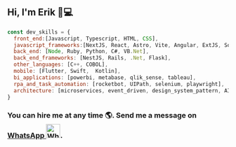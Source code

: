 ## Hi, I'm Erik 👋💻
```javascript
const dev_skills = {
  front_end:[Javascript, Typescript, HTML, CSS],
  javascript_frameworks:[NextJS, React, Astro, Vite, Angular, ExtJS, SolidJS],
  back_end: [Node, Ruby, Python, C#, VB.Net],
  back_end_frameworks: [NestJS, Rails, .Net, Flask],
  other_languages: [C++, COBOL],
  mobile: [Flutter, Swift,  Kotlin],
  bi_applications: [powerbi, metabase, qlik_sense, tableau],
  rpa_and_task_automation: [rocketbot, UIPath, selenium, playwright],
  architecture: [microservices, event_driven, design_system_pattern, AI, Web3.0]
}

```

### You can hire me at any time 🌎. Send me a message on  <a href="https://wa.me/5215565816104" target="_blank"> WhatsApp <img src="https://upload.wikimedia.org/wikipedia/commons/6/6b/WhatsApp.svg" alt="WhatsApp Logo" width="32" height="32" style="margin-top: 4px;"></a>.   




